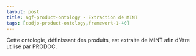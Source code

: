 ```yaml
---
layout: post
title: agf-product-ontology - Extraction de MINT
tags: [codjo-product-ontology,framework-1-40]
---
```

Cette ontologie, définissant des produits, est extraite de MINT afin d'être utilisé par PRODOC.

